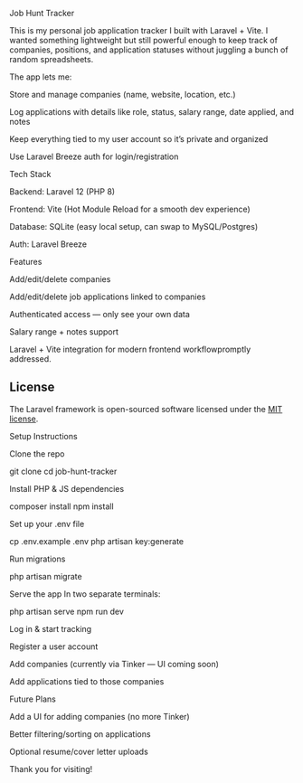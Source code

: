 Job Hunt Tracker

This is my personal job application tracker I built with Laravel + Vite. I wanted something lightweight but still powerful enough to keep track of companies, positions, and application statuses without juggling a bunch of random spreadsheets.

The app lets me:

Store and manage companies (name, website, location, etc.)

Log applications with details like role, status, salary range, date applied, and notes

Keep everything tied to my user account so it’s private and organized

Use Laravel Breeze auth for login/registration

Tech Stack

Backend: Laravel 12 (PHP 8)

Frontend: Vite (Hot Module Reload for a smooth dev experience)

Database: SQLite (easy local setup, can swap to MySQL/Postgres)

Auth: Laravel Breeze

Features

Add/edit/delete companies

Add/edit/delete job applications linked to companies

Authenticated access — only see your own data

Salary range + notes support

Laravel + Vite integration for modern frontend workflowpromptly addressed.

## License

The Laravel framework is open-sourced software licensed under the [MIT license](https://opensource.org/licenses/MIT).

Setup Instructions

Clone the repo

git clone <repo-url>
cd job-hunt-tracker


Install PHP & JS dependencies

composer install
npm install


Set up your .env file

cp .env.example .env
php artisan key:generate


Run migrations

php artisan migrate


Serve the app
In two separate terminals:

php artisan serve
npm run dev


Log in & start tracking

Register a user account

Add companies (currently via Tinker — UI coming soon)

Add applications tied to those companies

Future Plans

Add a UI for adding companies (no more Tinker)

Better filtering/sorting on applications

Optional resume/cover letter uploads

Thank you for visiting!